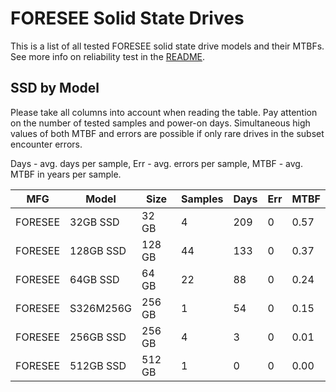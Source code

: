 FORESEE Solid State Drives
==========================

This is a list of all tested FORESEE solid state drive models and their MTBFs. See
more info on reliability test in the [README](https://github.com/bsdhw/SMART).

SSD by Model
------------

Please take all columns into account when reading the table. Pay attention on the
number of tested samples and power-on days. Simultaneous high values of both MTBF
and errors are possible if only rare drives in the subset encounter errors.

Days - avg. days per sample,
Err  - avg. errors per sample,
MTBF - avg. MTBF in years per sample.

| MFG       | Model              | Size   | Samples | Days  | Err   | MTBF |
|-----------|--------------------|--------|---------|-------|-------|------|
| FORESEE   | 32GB SSD           | 32 GB  | 4       | 209   | 0     | 0.57   |
| FORESEE   | 128GB SSD          | 128 GB | 44      | 133   | 0     | 0.37   |
| FORESEE   | 64GB SSD           | 64 GB  | 22      | 88    | 0     | 0.24   |
| FORESEE   | S326M256G          | 256 GB | 1       | 54    | 0     | 0.15   |
| FORESEE   | 256GB SSD          | 256 GB | 4       | 3     | 0     | 0.01   |
| FORESEE   | 512GB SSD          | 512 GB | 1       | 0     | 0     | 0.00   |
